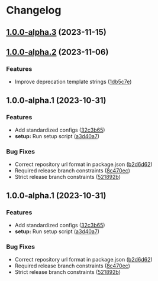 # Changelog

## [1.0.0-alpha.3](https://github.com/RobHameetman/semantic-release-config/compare/1.0.0-alpha.2...1.0.0-alpha.3) (2023-11-15)

## [1.0.0-alpha.2](https://github.com/RobHameetman/semantic-release-config/compare/1.0.0-alpha.1...1.0.0-alpha.2) (2023-11-06)


### Features

* Improve deprecation template strings ([1db5c7e](https://github.com/RobHameetman/semantic-release-config/commit/1db5c7e508a62063d78ce220b6ed0842cd208259))

## 1.0.0-alpha.1 (2023-10-31)


### Features

* Add standardized configs ([32c3b65](https://github.com/RobHameetman/semantic-release-config/commit/32c3b6511643f009f96307e0e036dec58d62f1c9))
* **setup:** Run setup script ([a3d40a7](https://github.com/RobHameetman/semantic-release-config/commit/a3d40a79850926144ba1e2c93676c97fab815b3a))


### Bug Fixes

* Correct repository url format in package.json ([b2d6d62](https://github.com/RobHameetman/semantic-release-config/commit/b2d6d62f356808eaf6fc63a99c8bed5c2daa2705))
* Required release branch constraints ([8c470ec](https://github.com/RobHameetman/semantic-release-config/commit/8c470ecc781207ea1341bb8c5f728c0a015861be))
* Strict release branch constraints ([521892b](https://github.com/RobHameetman/semantic-release-config/commit/521892bbbb649ac4079c1f44cb38cf6d6d2dd12a))

## 1.0.0-alpha.1 (2023-10-31)


### Features

* Add standardized configs ([32c3b65](https://github.com/RobHameetman/semantic-release-config/commit/32c3b6511643f009f96307e0e036dec58d62f1c9))
* **setup:** Run setup script ([a3d40a7](https://github.com/RobHameetman/semantic-release-config/commit/a3d40a79850926144ba1e2c93676c97fab815b3a))


### Bug Fixes

* Correct repository url format in package.json ([b2d6d62](https://github.com/RobHameetman/semantic-release-config/commit/b2d6d62f356808eaf6fc63a99c8bed5c2daa2705))
* Required release branch constraints ([8c470ec](https://github.com/RobHameetman/semantic-release-config/commit/8c470ecc781207ea1341bb8c5f728c0a015861be))
* Strict release branch constraints ([521892b](https://github.com/RobHameetman/semantic-release-config/commit/521892bbbb649ac4079c1f44cb38cf6d6d2dd12a))
